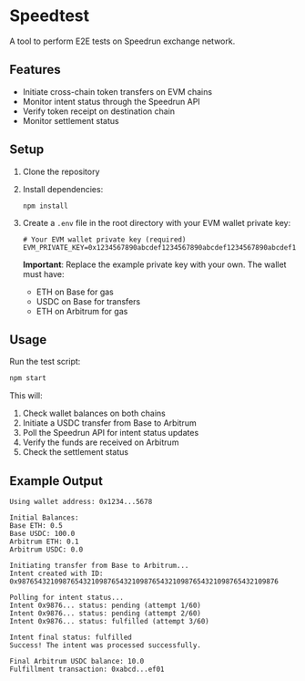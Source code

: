 # Speedtest

A tool to perform E2E tests on Speedrun exchange network.

## Features

- Initiate cross-chain token transfers on EVM chains
- Monitor intent status through the Speedrun API
- Verify token receipt on destination chain
- Monitor settlement status

## Setup

1. Clone the repository
2. Install dependencies:
   ```
   npm install
   ```
3. Create a `.env` file in the root directory with your EVM wallet private key:
   ```
   # Your EVM wallet private key (required)
   EVM_PRIVATE_KEY=0x1234567890abcdef1234567890abcdef1234567890abcdef1234567890abcdef
   ```
   
   **Important**: Replace the example private key with your own. The wallet must have:
   - ETH on Base for gas
   - USDC on Base for transfers
   - ETH on Arbitrum for gas

## Usage

Run the test script:

```bash
npm start
```

This will:
1. Check wallet balances on both chains
2. Initiate a USDC transfer from Base to Arbitrum
3. Poll the Speedrun API for intent status updates
4. Verify the funds are received on Arbitrum
5. Check the settlement status

## Example Output

```
Using wallet address: 0x1234...5678

Initial Balances:
Base ETH: 0.5
Base USDC: 100.0
Arbitrum ETH: 0.1
Arbitrum USDC: 0.0

Initiating transfer from Base to Arbitrum...
Intent created with ID: 0x9876543210987654321098765432109876543210987654321098765432109876

Polling for intent status...
Intent 0x9876... status: pending (attempt 1/60)
Intent 0x9876... status: pending (attempt 2/60)
Intent 0x9876... status: fulfilled (attempt 3/60)

Intent final status: fulfilled
Success! The intent was processed successfully.

Final Arbitrum USDC balance: 10.0
Fulfillment transaction: 0xabcd...ef01
```
